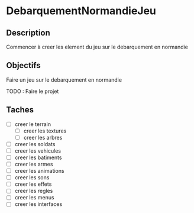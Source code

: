 # DebarquementNormandieJeu 

## Description

Commencer à creer les element du jeu sur le debarquement en normandie

## Objectifs

Faire un jeu sur le debarquement en normandie

TODO : Faire le projet

## Taches

- [ ] creer le terrain
    - [ ] creer les textures
    - [ ] creer les arbres
- [ ] creer les soldats
- [ ] creer les vehicules
- [ ] creer les batiments
- [ ] creer les armes
- [ ] creer les animations
- [ ] creer les sons
- [ ] creer les effets
- [ ] creer les regles
- [ ] creer les menus
- [ ] creer les interfaces